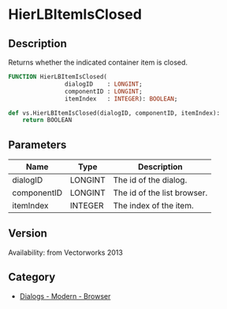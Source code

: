 # HierLBItemIsClosed

## Description
Returns whether the indicated container item is closed.

```pascal
FUNCTION HierLBItemIsClosed(
				dialogID    : LONGINT;
				componentID : LONGINT;
				itemIndex   : INTEGER): BOOLEAN;
```

```python
def vs.HierLBItemIsClosed(dialogID, componentID, itemIndex):
    return BOOLEAN
```

## Parameters
|Name|Type|Description|
|---|---|---|
|dialogID|LONGINT|The id of the dialog.|
|componentID|LONGINT|The id of the list browser.|
|itemIndex|INTEGER|The index of the item.|

## Version
Availability: from Vectorworks 2013

## Category
* [Dialogs - Modern - Browser](../Categories/Dialogs%20-%20Modern%20-%20Browser.md)
